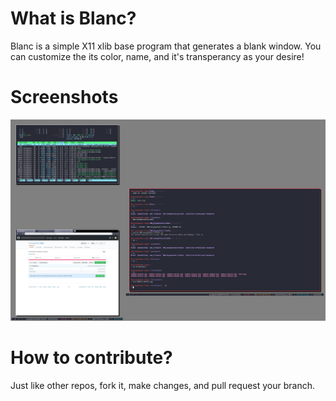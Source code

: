 # What is Blanc?
Blanc is a simple X11 xlib base program that generates a blank window. You can customize the its color, name, and it's transperancy as your desire!

# Screenshots
![Sample 1](/image/1.jpg)

# How to contribute?
Just like other repos, fork it, make changes, and pull request your branch.
